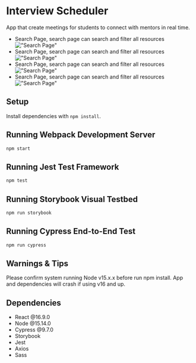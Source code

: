 # Interview Scheduler

App that create meetings for students to connect with mentors in real time.

- Search Page, search page can search and filter all resources
  !["Search Page"](https://github.com/rdininno/resource_wall/blob/main/doc/Screen%20Shot%202022-06-09%20at%2017.10.52.png?raw=true)
- Search Page, search page can search and filter all resources
  !["Search Page"](https://github.com/rdininno/resource_wall/blob/main/doc/Screen%20Shot%202022-06-09%20at%2017.10.52.png?raw=true)
- Search Page, search page can search and filter all resources
  !["Search Page"](https://github.com/rdininno/resource_wall/blob/main/doc/Screen%20Shot%202022-06-09%20at%2017.10.52.png?raw=true)
- Search Page, search page can search and filter all resources
  !["Search Page"](https://github.com/rdininno/resource_wall/blob/main/doc/Screen%20Shot%202022-06-09%20at%2017.10.52.png?raw=true)

## Setup

Install dependencies with `npm install`.

## Running Webpack Development Server

```sh
npm start
```

## Running Jest Test Framework

```sh
npm test
```

## Running Storybook Visual Testbed

```sh
npm run storybook
```

## Running Cypress End-to-End Test

```sh
npm run cypress
```

## Warnings & Tips

Please confirm system running Node v15.x.x before run npm install. App and dependencies will crash if using v16 and up.

## Dependencies

- React @16.9.0
- Node @15.14.0
- Cypress @9.7.0
- Storybook
- Jest
- Axios
- Sass
